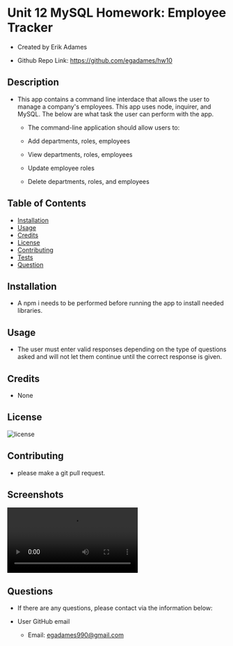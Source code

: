 # Unit 12 MySQL Homework: Employee Tracker

  * Created by Erik Adames

  * Github Repo Link: https://github.com/egadames/hw10

## Description 

  * This app contains a command line interdace that allows the user to manage a company's employees. This app uses node, inquirer, and MySQL. The below are what task the user can perform with the app.
  
    * The command-line application should allow users to:

    * Add departments, roles, employees

    * View departments, roles, employees

    * Update employee roles

    * Delete departments, roles, and employees


## Table of Contents 

  * [Installation](#installation)
  * [Usage](#usage)
  * [Credits](#credits)
  * [License](#license)
  * [Contributing](#contributing)
  * [Tests](#tests)
  * [Question](#question)

## Installation

  * A npm i needs to be performed before running the app to install needed libraries.

## Usage 

  * The user must enter valid responses depending on the type of questions asked and will not let them continue until the correct response is given. 

## Credits

  * None

## License

![license](https://img.shields.io/badge/License-UCB-blue)

## Contributing

  * please make a git pull request.

## Screenshots

![app screenshot](Assets\HW10.webm)

## Questions

  * If there are any questions, please contact via the information below:

  * User GitHub email

    * Email: egadames990@gmail.com
  